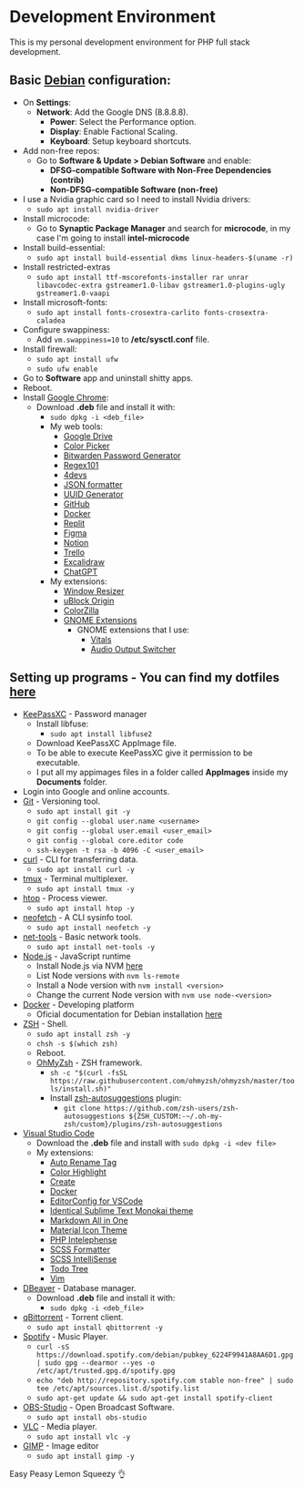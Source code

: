 # Development Environment

<p>This is my personal development environment for PHP full stack development.</p>

## Basic [Debian](https://www.debian.org/index.pt.html) configuration:
- On **Settings**:
  - **Network**: Add the Google DNS (8.8.8.8).
    - **Power**: Select the Performance option.
    - **Display**: Enable Factional Scaling.
    - **Keyboard**: Setup keyboard shortcuts.
- Add non-free repos:
  - Go to **Software & Update > Debian Software** and enable:
    - **DFSG-compatible Software with Non-Free Dependencies (contrib)**
    - **Non-DFSG-compatible Software (non-free)**
- I use a Nvidia graphic card so I need to install Nvidia drivers:
  - `sudo apt install nvidia-driver`
- Install microcode:
  - Go to **Synaptic Package Manager** and search for **microcode**, in my case I'm going to install **intel-microcode**
- Install build-essential:
  - `sudo apt install build-essential dkms linux-headers-$(uname -r)`
- Install restricted-extras
  - `sudo apt install ttf-mscorefonts-installer rar unrar libavcodec-extra gstreamer1.0-libav gstreamer1.0-plugins-ugly gstreamer1.0-vaapi`
- Install microsoft-fonts:
  - `sudo apt install fonts-crosextra-carlito fonts-crosextra-caladea`
- Configure swappiness:
  - Add `vm.swappiness=10` to **/etc/sysctl.conf** file.
- Install firewall:
  - `sudo apt install ufw`
  - `sudo ufw enable`
- Go to **Software** app and uninstall shitty apps.
- Reboot.
- Install [Google Chrome](https://www.google.com/intl/pt-BR/chrome/):
  - Download **.deb** file and install it with:
    - `sudo dpkg -i <deb_file>`
    - My web tools:
      - [Google Drive](https://www.google.com/intl/pt-br/drive/about.html)
      - [Color Picker](https://imagecolorpicker.com/en)
      - [Bitwarden Password Generator](https://bitwarden.com/password-generator/)
      - [Regex101](https://regex101.com/)
      - [4devs](https://www.4devs.com.br/)
      - [JSON formatter](https://jsonformatter.org/)
      - [UUID Generator](https://www.uuidgenerator.net/version4)
      - [GitHub](https://github.com/)
      - [Docker](https://www.docker.com/)
      - [Replit](https://replit.com/)
      - [Figma](https://www.figma.com/)
      - [Notion](https://www.notion.so/)
      - [Trello](https://trello.com/)
      - [Excalidraw](https://excalidraw.com/)
      - [ChatGPT](https://chat.openai.com/auth/login)
    - My extensions:
      - [Window Resizer](https://chromewebstore.google.com/detail/kkelicaakdanhinjdeammmilcgefonfh)
      - [uBlock Origin](https://chromewebstore.google.com/detail/ublock-origin/cjpalhdlnbpafiamejdnhcphjbkeiagm)
      - [ColorZilla](https://chromewebstore.google.com/detail/colorzilla/bhlhnicpbhignbdhedgjhgdocnmhomnp)
      - [GNOME Extensions](https://chromewebstore.google.com/detail/integra%C3%A7%C3%A3o-com-gnome-shel/gphhapmejobijbbhgpjhcjognlahblep)
        - GNOME extensions that I use:
          - [Vitals](https://extensions.gnome.org/extension/1460/vitals/)
          - [Audio Output Switcher](https://extensions.gnome.org/extension/751/audio-output-switcher/)

## Setting up programs - You can find my dotfiles [here](https://github.com/gnulll/dotfiles)
- [KeePassXC](https://keepassxc.org/) - Password manager
  - Install libfuse:
    - `sudo apt install libfuse2`
  - Download KeePassXC AppImage file.
  - To be able to execute KeePassXC give it permission to be executable.
  - I put all my appimages files in a folder called **AppImages** inside my **Documents** folder.
- Login into Google and online accounts.
- [Git](https://git-scm.com/) - Versioning tool.
  - `sudo apt install git -y`
  - `git config --global user.name <username>`
  - `git config --global user.email <user_email>`
  - `git config --global core.editor code`
  - `ssh-keygen -t rsa -b 4096 -C <user_email>`
- [curl](https://curl.se/) - CLI for transferring data.
  - `sudo apt install curl -y`
- [tmux](https://github.com/tmux/tmux/wiki) - Terminal multiplexer.
  - `sudo apt install tmux -y`
- [htop](https://github.com/htop-dev/htop) - Process viewer.
  - `sudo apt install htop -y`
- [neofetch](https://github.com/dylanaraps/neofetch) - A CLI sysinfo tool.
  - `sudo apt install neofetch -y`
- [net-tools](https://github.com/ecki/net-tools) - Basic network tools.
  - `sudo apt install net-tools -y`
- [Node.js](https://nodejs.org/en) - JavaScript runtime
  - Install Node.js via NVM [here](https://github.com/nvm-sh/nvm?tab=readme-ov-file#installing-and-updating)
  - List Node versions with `nvm ls-remote`
  - Install a Node version with `nvm install <version>`
  - Change the current Node version with `nvm use node-<version>`
- [Docker](https://www.docker.com/) - Developing platform
  - Oficial documentation for Debian installation [here](https://docs.docker.com/engine/install/debian/)
- [ZSH](https://www.zsh.org/) - Shell.
  - `sudo apt install zsh -y`
  - `chsh -s $(which zsh)`
  - Reboot.
  - [OhMyZsh](https://ohmyz.sh/) - ZSH framework.
    - `sh -c "$(curl -fsSL https://raw.githubusercontent.com/ohmyzsh/ohmyzsh/master/tools/install.sh)"`
    - Install [zsh-autosuggestions](https://github.com/zsh-users/zsh-autosuggestions) plugin:
      - `git clone https://github.com/zsh-users/zsh-autosuggestions ${ZSH_CUSTOM:-~/.oh-my-zsh/custom}/plugins/zsh-autosuggestions`
- [Visual Studio Code](https://code.visualstudio.com/)
  - Download the **.deb** file and install with `sudo dpkg -i <dev file>`
  - My extensions:
    - [Auto Rename Tag](https://marketplace.visualstudio.com/items?itemName=formulahendry.auto-rename-tag)
    - [Color Highlight](https://marketplace.visualstudio.com/items?itemName=naumovs.color-highlight)
    - [Create](https://marketplace.visualstudio.com/items?itemName=hideoo.create)
    - [Docker](https://marketplace.visualstudio.com/items?itemName=ms-azuretools.vscode-docker)
    - [EditorConfig for VSCode](https://marketplace.visualstudio.com/items?itemName=EditorConfig.EditorConfig)
    - [Identical Sublime Text Monokai theme](https://marketplace.visualstudio.com/items?itemName=maximetinu.identical-sublime-monokai-csharp-theme-colorizer)
    - [Markdown All in One](https://marketplace.visualstudio.com/items?itemName=yzhang.markdown-all-in-one)
    - [Material Icon Theme](https://marketplace.visualstudio.com/items?itemName=PKief.material-icon-theme)
    - [PHP Intelephense](https://marketplace.visualstudio.com/items?itemName=bmewburn.vscode-intelephense-client)
    - [SCSS Formatter](https://marketplace.visualstudio.com/items?itemName=sibiraj-s.vscode-scss-formatter)
    - [SCSS IntelliSense](https://marketplace.visualstudio.com/items?itemName=mrmlnc.vscode-scss)
    - [Todo Tree](https://marketplace.visualstudio.com/items?itemName=Gruntfuggly.todo-tree)
    - [Vim](https://marketplace.visualstudio.com/items?itemName=vscodevim.vim)
- [DBeaver](https://dbeaver.io/download/) - Database manager.
  - Download **.deb** file and install it with:
    - `sudo dpkg -i <deb_file>`
- [qBittorrent](https://www.qbittorrent.org/download) - Torrent client.
  - `sudo apt install qbittorrent -y`
- [Spotify](https://www.spotify.com/br-pt/download/linux/) - Music Player.
  - `curl -sS https://download.spotify.com/debian/pubkey_6224F9941A8AA6D1.gpg | sudo gpg --dearmor --yes -o /etc/apt/trusted.gpg.d/spotify.gpg`
  - `echo "deb http://repository.spotify.com stable non-free" | sudo tee /etc/apt/sources.list.d/spotify.list`
  - `sudo apt-get update && sudo apt-get install spotify-client`
- [OBS-Studio](https://obsproject.com/pt-br/download) - Open Broadcast Software.
  - `sudo apt install obs-studio`
- [VLC](https://www.videolan.org/vlc/index.pt_BR.html) - Media player.
  - `sudo apt install vlc -y`
- [GIMP](https://www.gimp.org/) - Image editor
  - `sudo apt install gimp -y`

Easy Peasy Lemon Squeezy 👌